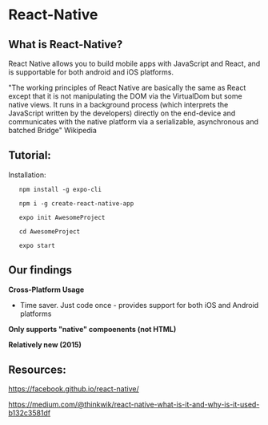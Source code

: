 # React-Native


## What is React-Native?
React Native allows you to build mobile apps with JavaScript and React, and is supportable for both android and iOS platforms.  

"The working principles of React Native are basically the same as React except that it is not manipulating the DOM via the VirtualDom but some native views. It runs in a background process (which interprets the JavaScript written by the developers) directly on the end-device and communicates with the native platform via a serializable, asynchronous and batched Bridge" Wikipedia


## Tutorial:
Installation:

```
   npm install -g expo-cli
```

```
   npm i -g create-react-native-app
```


```
   expo init AwesomeProject

   cd AwesomeProject
 
   expo start
```


## Our findings


**Cross-Platform Usage**
 * Time saver. Just code once - provides support for both iOS and Android platforms
 

**Only supports "native" compoenents (not HTML)**


**Relatively new (2015)**



## Resources:
https://facebook.github.io/react-native/

https://medium.com/@thinkwik/react-native-what-is-it-and-why-is-it-used-b132c3581df

